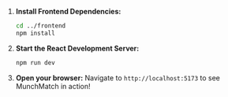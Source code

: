 1.  **Install Frontend Dependencies:**
    ```bash
    cd ../frontend
    npm install
    ```
2.  **Start the React Development Server:**
    ```bash
    npm run dev
    ```
3.  **Open your browser:** Navigate to `http://localhost:5173` to see MunchMatch in action!

